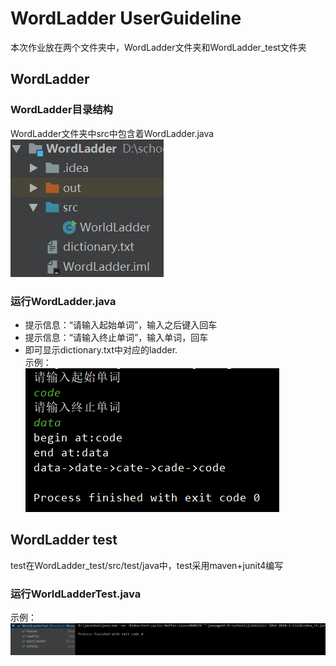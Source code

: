 # WordLadder UserGuideline
本次作业放在两个文件夹中，WordLadder文件夹和WordLadder_test文件夹

## WordLadder
### WordLadder目录结构
WordLadder文件夹中src中包含着WordLadder.java  
![wordladder目录结构](https://github.com/PythonMyLife/SE100/blob/master/photos/wordladder_stru.png)

### 运行WordLadder.java
- 提示信息：“请输入起始单词”，输入之后键入回车  
- 提示信息：“请输入终止单词”，输入单词，回车  
- 即可显示dictionary.txt中对应的ladder.  
示例：  
![wordladder运行示例](https://github.com/PythonMyLife/SE100/blob/master/photos/java_wordladder.png)

## WordLadder test
test在WordLadder_test/src/test/java中，test采用maven+junit4编写
### 运行WorldLadderTest.java
示例：  
![test运行示例](https://github.com/PythonMyLife/SE100/blob/master/photos/java_wordladder_test.png)
